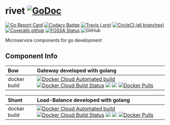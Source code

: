 # rivet [![GoDoc](https://godoc.org/github.com/ennoo/rivet?status.svg)](https://godoc.org/github.com/ennoo/rivet)

[![Go Report Card](https://goreportcard.com/badge/github.com/ennoo/rivet)](https://goreportcard.com/report/github.com/ennoo/rivet)
[![Codacy Badge](https://api.codacy.com/project/badge/Grade/474e759e4a7b48c3b4aaefda5079f1d3)](https://www.codacy.com/app/aberic/rivet?utm_source=github.com&amp;utm_medium=referral&amp;utm_content=ennoo/rivet&amp;utm_campaign=Badge_Grade)
[![Travis (.org)](https://img.shields.io/travis/ennoo/rivet.svg?label=travis-ci%20build)](https://www.travis-ci.org/ennoo/rivet)
[![CircleCI (all branches)](https://img.shields.io/circleci/project/github/ennoo/rivet.svg?label=circle-ci%20build)](https://circleci.com/gh/ennoo/rivet)
[![Coveralls github](https://img.shields.io/coveralls/github/ennoo/rivet.svg)](https://coveralls.io/github/ennoo/rivet?branch=master)
[![FOSSA Status](https://app.fossa.io/api/projects/git%2Bgithub.com%2Fennoo%2Frivet.svg?type=shield)](https://app.fossa.io/projects/git%2Bgithub.com%2Fennoo%2Frivet?ref=badge_shield)
![GitHub](https://img.shields.io/github/license/ennoo/rivet.svg)

Microservice components for go development

Component Info
------------

| Bow            | Gateway developed with golang                                        |
| :------------- |:-----------------------------------------------------------------|
| docker build   | [![Docker Cloud Automated build](https://img.shields.io/docker/cloud/automated/ennoo/bow.svg)](https://hub.docker.com/r/ennoo/bow/dockerfile) [![Docker Cloud Build Status](https://img.shields.io/docker/cloud/build/ennoo/bow.svg)](https://hub.docker.com/r/ennoo/bow/builds) [![](https://images.microbadger.com/badges/image/ennoo/bow.svg)](https://microbadger.com/images/ennoo/bow "Get your own image badge on microbadger.com") [![](https://images.microbadger.com/badges/version/ennoo/bow.svg)](https://microbadger.com/images/ennoo/bow "Get your own version badge on microbadger.com") [![Docker Pulls](https://img.shields.io/docker/pulls/ennoo/bow.svg?label=pulls)](https://hub.docker.com/r/ennoo/bow)|


| Shunt          | Load-Balance developed with golang                                   |
| :------------- |:-----------------------------------------------------------------|
| docker build   | [![Docker Cloud Automated build](https://img.shields.io/docker/cloud/automated/ennoo/shunt.svg)](https://hub.docker.com/r/ennoo/shunt/dockerfile) [![Docker Cloud Build Status](https://img.shields.io/docker/cloud/build/ennoo/shunt.svg)](https://hub.docker.com/r/ennoo/bow/builds) [![](https://images.microbadger.com/badges/image/ennoo/shunt.svg)](https://microbadger.com/images/ennoo/shunt "Get your own image badge on microbadger.com") [![](https://images.microbadger.com/badges/version/ennoo/shunt.svg)](https://microbadger.com/images/ennoo/shunt "Get your own version badge on microbadger.com") [![Docker Pulls](https://img.shields.io/docker/pulls/ennoo/shunt.svg?label=pulls)](https://hub.docker.com/r/ennoo/shunt)|

